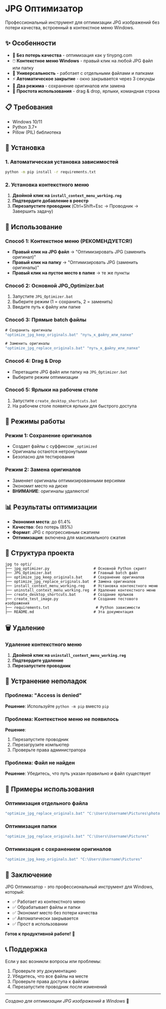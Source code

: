 # JPG Оптимизатор

Профессиональный инструмент для оптимизации JPG изображений без потери качества, встроенный в контекстное меню Windows.

## ✨ Особенности

- 🚀 **Без потерь качества** - оптимизация как у tinypng.com
- 🖱️ **Контекстное меню Windows** - правый клик на любой JPG файл или папку
- 📁 **Универсальность** - работает с отдельными файлами и папками
- ⚡ **Автоматическое закрытие** - окно закрывается через 3 секунды
- 🎯 **Два режима** - сохранение оригиналов или замена
- 🔧 **Простота использования** - drag & drop, ярлыки, командная строка

## 📋 Требования

- Windows 10/11
- Python 3.7+
- Pillow (PIL) библиотека

## 🚀 Установка

### 1. Автоматическая установка зависимостей
```cmd
python -m pip install -r requirements.txt
```

### 2. Установка контекстного меню
1. **Двойной клик на `install_context_menu_working.reg`**
2. **Подтвердите добавление в реестр**
3. **Перезапустите проводник** (Ctrl+Shift+Esc → Проводник → Завершить задачу)

## 🎯 Использование

### Способ 1: Контекстное меню (РЕКОМЕНДУЕТСЯ!)
- **Правый клик на JPG файл** → "Оптимизировать JPG (заменить оригинал)"
- **Правый клик на папку** → "Оптимизировать JPG (заменить оригиналы)"
- **Правый клик на пустое место в папке** → те же пункты

### Способ 2: Основной JPG_Optimizer.bat
1. Запустите `JPG_Optimizer.bat`
2. Выберите режим (1 = сохранить, 2 = заменить)
3. Введите путь к файлу или папке

### Способ 3: Прямые batch файлы
```cmd
# Сохранить оригиналы
"optimize_jpg_keep_originals.bat" "путь_к_файлу_или_папке"

# Заменить оригиналы
"optimize_jpg_replace_originals.bat" "путь_к_файлу_или_папке"
```

### Способ 4: Drag & Drop
- Перетащите JPG файл или папку на `JPG_Optimizer.bat`
- Выберите режим оптимизации

### Способ 5: Ярлыки на рабочем столе
1. Запустите `create_desktop_shortcuts.bat`
2. На рабочем столе появятся ярлыки для быстрого доступа

## 🔧 Режимы работы

### Режим 1: Сохранение оригиналов
- Создает файлы с суффиксом `_optimized`
- Оригиналы остаются нетронутыми
- Безопасно для тестирования

### Режим 2: Замена оригиналов
- Заменяет оригиналы оптимизированными версиями
- Экономит место на диске
- **ВНИМАНИЕ**: оригиналы удаляются!

## 📊 Результаты оптимизации

- **Экономия места**: до 61.4%
- **Качество**: без потерь (85%)
- **Формат**: JPG с прогрессивным сжатием
- **Оптимизация**: включена для максимального сжатия

## 📁 Структура проекта

```
jpg to opti/
├── jpg_optimizer.py                    # Основной Python скрипт
├── JPG_Optimizer.bat                   # Главный batch файл
├── optimize_jpg_keep_originals.bat     # Сохранение оригиналов
├── optimize_jpg_replace_originals.bat  # Замена оригиналов
├── install_context_menu_working.reg    # Установка контекстного меню
├── uninstall_context_menu_working.reg  # Удаление контекстного меню
├── create_desktop_shortcuts.bat        # Создание ярлыков
├── create_test_image.py                # Создание тестового изображения
├── requirements.txt                     # Python зависимости
├── README.md                           # Эта документация
```

## 🗑️ Удаление

### Удаление контекстного меню
1. **Двойной клик на `uninstall_context_menu_working.reg`**
2. **Подтвердите удаление**
3. **Перезапустите проводник**

## 🐛 Устранение неполадок

### Проблема: "Access is denied"
**Решение**: Используйте `python -m pip` вместо `pip`

### Проблема: Контекстное меню не появилось
**Решение**: 
1. Перезапустите проводник
2. Перезагрузите компьютер
3. Проверьте права администратора

### Проблема: Файл не найден
**Решение**: Убедитесь, что путь указан правильно и файл существует

## 📝 Примеры использования

### Оптимизация отдельного файла
```cmd
"optimize_jpg_replace_originals.bat" "C:\Users\Username\Pictures\photo.jpg"
```

### Оптимизация папки
```cmd
"optimize_jpg_replace_originals.bat" "C:\Users\Username\Pictures"
```

### Оптимизация с сохранением оригиналов
```cmd
"optimize_jpg_keep_originals.bat" "C:\Users\Username\Pictures"
```

## 🎉 Заключение

JPG Оптимизатор - это профессиональный инструмент для Windows, который:
- ✅ Работает из контекстного меню
- ✅ Обрабатывает файлы и папки
- ✅ Экономит место без потери качества
- ✅ Автоматически закрывается
- ✅ Прост в использовании

**Готов к продуктивной работе!** 🚀

## 📞 Поддержка

Если у вас возникли вопросы или проблемы:
1. Проверьте эту документацию
2. Убедитесь, что все файлы на месте
3. Проверьте права доступа к файлам
4. Перезапустите проводник после изменений

---
*Создано для оптимизации JPG изображений в Windows* 📸
